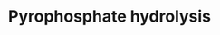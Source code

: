 ---
authors:
- ReactomeTeam
description: Many biosynthetic reactions are coupled to the cleavage of ATP to yield
  AMP and pyrophosphate.  These reactions are typically freely reversible when carried
  out with purified substrates and enzymes in vitro.  In vivo, however, the pyrophosphate
  is rapdily and essentially irreversibly hydrolyzed by a ubiquitous inorganic pyrophosphatase.
  This hydrolysis has the effect of pulling the first reaction strongly in the direction
  of biosynthesis, at the expense of two high-energy phosphate bonds. Studies of human
  cells have identified two forms of the enzyme, one localized to the cytosol and
  the other to the mitochondrial matrix (Raja et al. 1981).  View original pathway
  at [http://www.reactome.org/PathwayBrowser/#DIAGRAM=71737 Reactome].
last-edited: 2021-01-25
organisms:
- Homo sapiens
redirect_from:
- /index.php/Pathway:WP4037
- /instance/WP4037
schema-jsonld:
- '@context': https://schema.org/
  '@id': https://wikipathways.github.io/pathways/WP4037.html
  '@type': Dataset
  creator:
    '@type': Organization
    name: WikiPathways
  description: Many biosynthetic reactions are coupled to the cleavage of ATP to yield
    AMP and pyrophosphate.  These reactions are typically freely reversible when carried
    out with purified substrates and enzymes in vitro.  In vivo, however, the pyrophosphate
    is rapdily and essentially irreversibly hydrolyzed by a ubiquitous inorganic pyrophosphatase.
    This hydrolysis has the effect of pulling the first reaction strongly in the direction
    of biosynthesis, at the expense of two high-energy phosphate bonds. Studies of
    human cells have identified two forms of the enzyme, one localized to the cytosol
    and the other to the mitochondrial matrix (Raja et al. 1981).  View original pathway
    at [http://www.reactome.org/PathwayBrowser/#DIAGRAM=71737 Reactome].
  keywords:
  - Mg2+
  - 'PPA1 '
  - Pi
  - PPA1 dimer
  - 'PPA2 '
  - PPi
  - PPA2 dimer
  - H2O
  license: CC0
  name: Pyrophosphate hydrolysis
seo: CreativeWork
title: Pyrophosphate hydrolysis
wpid: WP4037
---